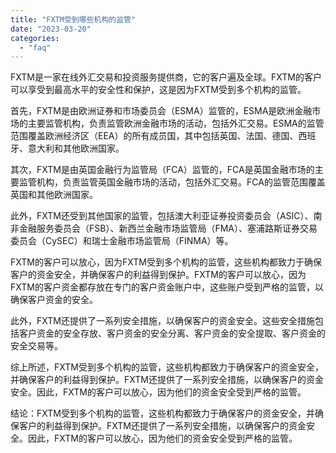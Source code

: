 ```yaml
---
title: "FXTM受到哪些机构的监管"
date: "2023-03-20"
categories: 
  - "faq"
---
```


FXTM是一家在线外汇交易和投资服务提供商，它的客户遍及全球。FXTM的客户可以享受到最高水平的安全性和保护，这是因为FXTM受到多个机构的监管。

首先，FXTM是由欧洲证券和市场委员会（ESMA）监管的，ESMA是欧洲金融市场的主要监管机构，负责监管欧洲金融市场的活动，包括外汇交易。ESMA的监管范围覆盖欧洲经济区（EEA）的所有成员国，其中包括英国、法国、德国、西班牙、意大利和其他欧洲国家。

其次，FXTM是由英国金融行为监管局（FCA）监管的，FCA是英国金融市场的主要监管机构，负责监管英国金融市场的活动，包括外汇交易。FCA的监管范围覆盖英国和其他欧洲国家。

此外，FXTM还受到其他国家的监管，包括澳大利亚证券投资委员会（ASIC）、南非金融服务委员会（FSB）、新西兰金融市场监管局（FMA）、塞浦路斯证券交易委员会（CySEC）和瑞士金融市场监管局（FINMA）等。

FXTM的客户可以放心，因为FXTM受到多个机构的监管，这些机构都致力于确保客户的资金安全，并确保客户的利益得到保护。FXTM的客户可以放心，因为FXTM的客户资金都存放在专门的客户资金账户中，这些账户受到严格的监管，以确保客户资金的安全。

此外，FXTM还提供了一系列安全措施，以确保客户的资金安全。这些安全措施包括客户资金的安全存放、客户资金的安全分离、客户资金的安全提取、客户资金的安全交易等。

综上所述，FXTM受到多个机构的监管，这些机构都致力于确保客户的资金安全，并确保客户的利益得到保护。FXTM还提供了一系列安全措施，以确保客户的资金安全。因此，FXTM的客户可以放心，因为他们的资金安全受到严格的监管。

结论：FXTM受到多个机构的监管，这些机构都致力于确保客户的资金安全，并确保客户的利益得到保护。FXTM还提供了一系列安全措施，以确保客户的资金安全。因此，FXTM的客户可以放心，因为他们的资金安全受到严格的监管。

